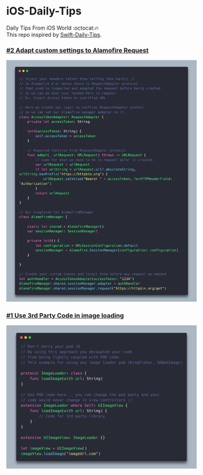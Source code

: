 # iOS-Daily-Tips
Daily Tips From iOS World :octocat:🔥  
This repo inspired by [Swift-Daily-Tips](https://github.com/MobileTipsters/Swift-Daily-Tips).  

### [#2 Adapt custom settings to Alamofire Request](/Codes/AdaptAlamofireManager.swift)
![alt text][AdaptAlamofireManager]

### [#1 Use 3rd Party Code in image loading](/Codes/ImageLoader.swift)
![alt text][ImageLoader]

[ImageLoader]: /Screenshots/ImageLoader.png
[AdaptAlamofireManager]: /Screenshots/AdaptAlamofireManager.png